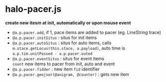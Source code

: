
# halo-pacer.js  
**create new itesm at init, automatically or upon mouse event**  
* `@a.p.pacer.add`, if 1, pace items are added to pacer (eg. LineString trace)  
* `@a.p.pacer.initSitus`  : situs for init items  
* `@a.p.pacer.autoSitus`  : situs for auto items, calls `m.stace.getLocus(this.stace, a.payload)`,  auto time is  
  `a.p.tim.unitPassed - a.p.pacer.outed`  
* `@a.p.pacer.eventSitus` : situs for event items  
  `count` new items to pacer from init, auto and event  
* `@a.p.pacer.fidder`  : new item `fid` identifier  
* `@a.p.pacer.geojsor(@anigram, @counter)` : gets new item  
